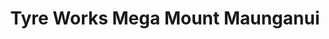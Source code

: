 ---
title: "Tyre Works Mega Mount Maunganui"
url: /tauranga/tyre-works-mega-mount-maunganui/
shop: tyres
---